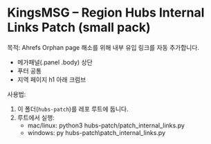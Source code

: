 # KingsMSG – Region Hubs Internal Links Patch (small pack)

목적: Ahrefs Orphan page 해소를 위해 내부 유입 링크를 자동 추가합니다.
- 메가패널(.panel .body) 상단
- 푸터 공통
- 지역 페이지 h1 아래 크럼브

사용법:
1) 이 폴더(`hubs-patch`)를 레포 루트에 둡니다.
2) 루트에서 실행:
   - mac/linux:  python3 hubs-patch/patch_internal_links.py
   - windows:    py hubs-patch\patch_internal_links.py
